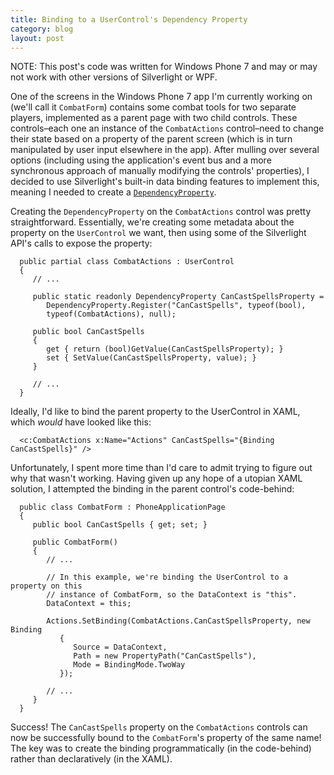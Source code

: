 ```yaml
---
title: Binding to a UserControl's Dependency Property
category: blog
layout: post
---
```


NOTE: This post's code was written for Windows Phone 7 and may or may not work
with other versions of Silverlight or WPF.

One of the screens in the Windows Phone 7 app I'm currently working on (we'll
call it `CombatForm`) contains some combat tools for two separate players,
implemented as a parent page with two child controls.  These controls–each one
an instance of the `CombatActions` control–need to change their state based on
a property of the parent screen (which is in turn manipulated by user input
elsewhere in the app).  After mulling over several options (including using the
application's event bus and a more synchronous approach of manually modifying
the controls' properties), I decided to use Silverlight's built-in data binding
features to implement this, meaning I needed to create a
[`DependencyProperty`][1].

Creating the `DependencyProperty` on the `CombatActions` control was pretty
straightforward.  Essentially, we're creating some metadata about the property
on the `UserControl` we want, then using some of the Silverlight API's calls to
expose the property:

      public partial class CombatActions : UserControl
      {
         // ...
      
         public static readonly DependencyProperty CanCastSpellsProperty =
            DependencyProperty.Register("CanCastSpells", typeof(bool),
            typeof(CombatActions), null);

         public bool CanCastSpells
         {
            get { return (bool)GetValue(CanCastSpellsProperty); }
            set { SetValue(CanCastSpellsProperty, value); }
         }
         
         // ...
      }

Ideally, I'd like to bind the parent property to the UserControl in XAML, which
_would_ have looked like this:

      <c:CombatActions x:Name="Actions" CanCastSpells="{Binding CanCastSpells}" />

Unfortunately, I spent more time than I'd care to admit trying to figure out
why that wasn't working.  Having given up any hope of a utopian XAML solution,
I attempted the binding in the parent control's code-behind:

      public class CombatForm : PhoneApplicationPage
      {
         public bool CanCastSpells { get; set; }
      
         public CombatForm()
         {
            // ...
            
            // In this example, we're binding the UserControl to a property on this
            // instance of CombatForm, so the DataContext is "this".
            DataContext = this;
            
            Actions.SetBinding(CombatActions.CanCastSpellsProperty, new Binding
               {
                  Source = DataContext,
                  Path = new PropertyPath("CanCastSpells"),
                  Mode = BindingMode.TwoWay
               });
            
            // ...
         }
      }

Success!  The `CanCastSpells` property on the `CombatActions` controls can now
be successfully bound to the `CombatForm`'s property of the same name!  The key
was to create the binding programmatically (in the code-behind) rather than
declaratively (in the XAML).

[1]: http://msdn.microsoft.com/en-us/library/system.windows.dependencyproperty.aspx